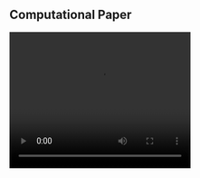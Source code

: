 ## Computational Paper

<video width="320" height="240" controls>
  <source src="https://zclarke.dev/computationalPaper/computationalPaper.mp4" type="video/mp4">
Your browser does not support the video tag.
</video>
